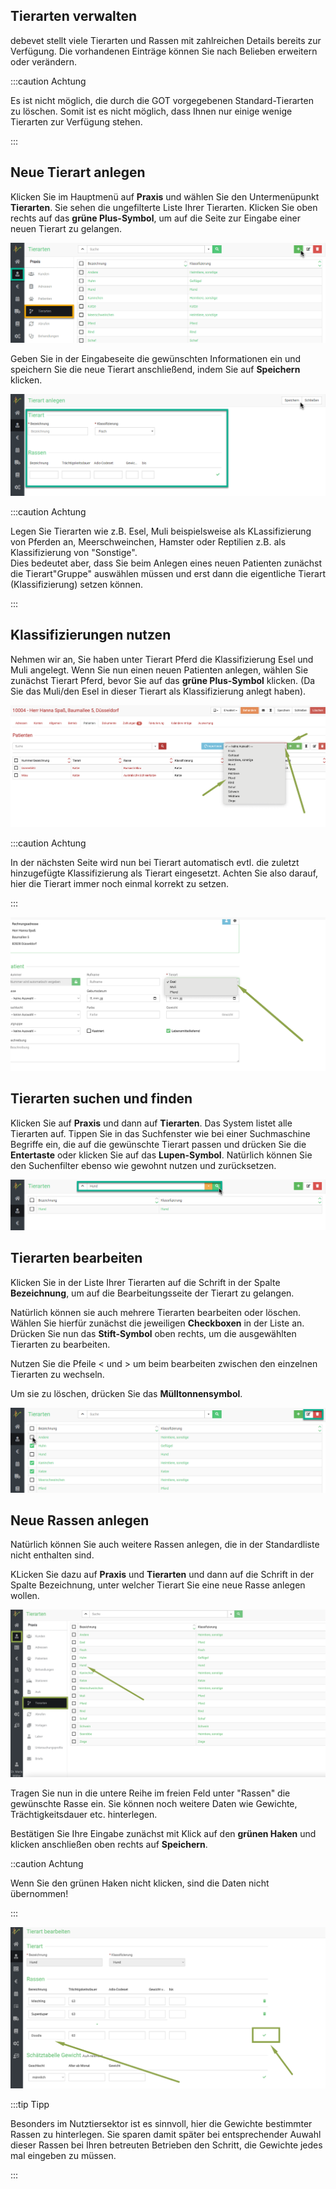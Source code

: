 ## Tierarten verwalten  

debevet stellt viele Tierarten und Rassen mit zahlreichen Details bereits zur Verfügung. Die vorhandenen Einträge können 
Sie nach Belieben erweitern oder verändern.  

:::caution Achtung  

Es ist nicht möglich, die durch die GOT vorgegebenen Standard-Tierarten zu löschen. Somit ist es nicht möglich, dass Ihnen nur einige wenige
Tierarten zur Verfügung stehen.  

::: 

 ## Neue Tierart anlegen

Klicken Sie im Hauptmenü auf **Praxis** und wählen Sie den Untermenüpunkt **Tierarten**. Sie sehen die ungefilterte Liste Ihrer 
Tierarten. Klicken Sie oben rechts auf das **grüne Plus-Symbol**, um auf die Seite zur Eingabe einer neuen Tierart zu gelangen.   

![](../../static/img/Patienten/tierarten1.png)  

Geben Sie in der Eingabeseite die gewünschten Informationen ein und speichern Sie die neue Tierart anschließend, indem Sie auf **Speichern** klicken.  

![](../../static/img/Patienten/tierarten2.png)  

:::caution Achtung  

Legen Sie Tierarten wie z.B. Esel, Muli beispielsweise als KLassifizierung von Pferden an, Meerschweinchen, Hamster oder Reptilien z.B. als 
Klassifizierung von "Sonstige".  
Dies bedeutet aber, dass Sie beim Anlegen eines neuen Patienten zunächst die Tierart"Gruppe" auswählen müssen und erst dann die 
eigentliche Tierart (Klassifizierung) setzen können.  

::: 

## Klassifizierungen nutzen  

Nehmen wir an, Sie haben unter Tierart Pferd die Klassifizierung Esel und Muli angelegt. Wenn Sie nun einen neuen Patienten anlegen,
wählen Sie zunächst Tierart Pferd, bevor Sie auf das **grüne Plus-Symbol** klicken. (Da Sie das Muli/den Esel in dieser Tierart
als Klassifizierung anlegt haben).    

![](../../static/img/Patienten/klassif_nutzen1.png)  

:::caution  Achtung  

In der nächsten Seite wird nun bei Tierart automatisch evtl. die zuletzt hinzugefügte Klassifizierung als Tierart eingesetzt. 
Achten Sie also darauf, hier die Tierart immer noch einmal korrekt zu setzen.  

:::

![](../../static/img/Patienten/tierarten_unterart.png)  


## Tierarten suchen und finden

Klicken Sie auf **Praxis** und dann auf **Tierarten**. Das System listet alle Tierarten auf. Tippen Sie in das Suchfenster wie
bei einer Suchmaschine Begriffe ein, die auf die gewünschte Tierart passen und drücken Sie die **Entertaste** oder klicken Sie auf das
**Lupen-Symbol**.  Natürlich können Sie den Suchenfilter ebenso wie gewohnt nutzen und zurücksetzen.

![](../../static/img/Patienten/tierarten_suche.png)  

## Tierarten bearbeiten  

Klicken Sie in der Liste Ihrer Tierarten auf die Schrift in der Spalte **Bezeichnung**, um auf die Bearbeitungsseite der Tierart zu gelangen. 

Natürlich können sie auch mehrere Tierarten bearbeiten oder löschen. Wählen Sie hierfür zunächst die jeweiligen **Checkboxen** in der Liste an. 
Drücken Sie nun das **Stift-Symbol** oben rechts, um die ausgewählten Tierarten zu bearbeiten.

Nutzen Sie die Pfeile < und > um beim bearbeiten zwischen den einzelnen Tierarten zu wechseln.

Um sie zu löschen, drücken Sie das **Mülltonnensymbol**.  

![](../../static/img/Patienten/tierarten_multi_bearbeitung.png)

## Neue Rassen anlegen  

Natürlich können Sie auch weitere Rassen anlegen, die in der Standardliste nicht enthalten sind.  

KLicken Sie dazu auf **Praxis** und **Tierarten** und dann auf die Schrift in der Spalte Bezeichnung, unter welcher Tierart Sie 
eine neue Rasse anlegen wollen.  

![](../../static/img/Patienten/rasse_anlegen1.png)  

Tragen Sie nun in die untere Reihe im freien Feld unter "Rassen" die gewünschte Rasse ein. Sie können noch weitere Daten wie Gewichte,
Trächtigkeitsdauer etc. hinterlegen. 

Bestätigen Sie Ihre Eingabe zunächst mit Klick auf den **grünen Haken** und klicken anschließen oben rechts auf **Speichern**.  

::caution Achtung  

Wenn Sie den grünen Haken nicht klicken, sind die Daten nicht übernommen!  

::: 

![](../../static/img/Patienten/rasse_anlegen2.png)

:::tip Tipp  

Besonders im Nutztiersektor ist es sinnvoll, hier die Gewichte bestimmter Rassen zu hinterlegen. Sie sparen damit später bei entsprechender
Auwahl dieser Rassen bei Ihren betreuten Betrieben den Schritt, die Gewichte jedes mal eingeben zu müssen.   

:::   



